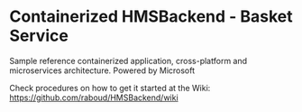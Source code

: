 # Containerized HMSBackend - Basket Service
Sample reference containerized application, cross-platform and microservices architecture.
Powered by Microsoft

Check procedures on how to get it started at the Wiki:
https://github.com/raboud/HMSBackend/wiki



